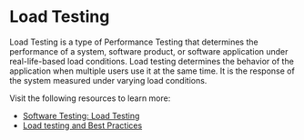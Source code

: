 # Load Testing

Load Testing is a type of Performance Testing that determines the performance of a system, software product, or software application under real-life-based load conditions. Load testing determines the behavior of the application when multiple users use it at the same time. It is the response of the system measured under varying load conditions.

Visit the following resources to learn more:

- [Software Testing: Load Testing](https://www.geeksforgeeks.org/software-testing-load-testing/)
- [Load testing and Best Practices](https://loadninja.com/load-testing/)